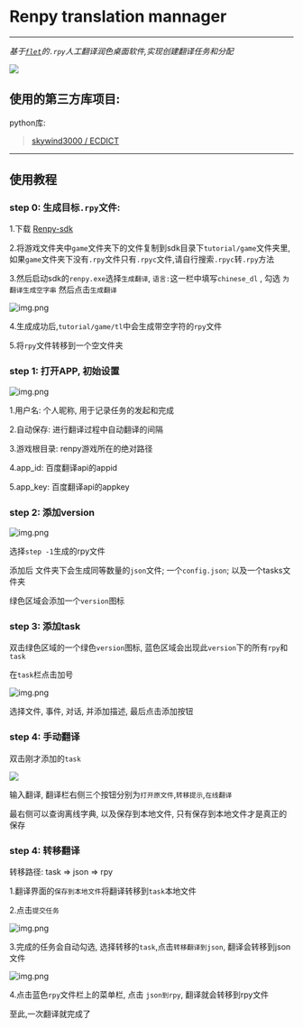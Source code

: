 # Renpy translation mannager

---
*基于[`flet`](https://github.com/flet-dev/flet)的`.rpy`人工翻译润色桌面软件,实现创建翻译任务和分配*

![](readme_imgs/profile.png)

## 使用的第三方库项目:

python库:
> [skywind3000 / ECDICT](https://github.com/skywind3000/ECDICT)<br>

---

## 使用教程

### step 0: 生成目标`.rpy`文件:

1.下载 [Renpy-sdk](https://www.renpy.org/latest.html)

2.将游戏文件夹中`game`文件夹下的文件复制到sdk目录下`tutorial/game`文件夹里,如果`game`文件夹下没有`.rpy`文件只有`.rpyc`文件,请自行搜索`.rpyc`转`.rpy`方法

3.然后启动sdk的`renpy.exe`选择`生成翻译`, `语言:`这一栏中填写`chinese_dl` , 勾选 `为翻译生成空字串` 然后点击`生成翻译`

![img.png](readme_imgs/renpy_sdk.png)

4.生成成功后,`tutorial/game/tl`中会生成带空字符的`rpy`文件

5.将`rpy`文件转移到一个空文件夹

### step 1: 打开APP, 初始设置

![img.png](readme_imgs/setting.png)

1.用户名: 个人昵称, 用于记录任务的发起和完成

2.自动保存: 进行翻译过程中自动翻译的间隔

3.游戏根目录: renpy游戏所在的绝对路径

4.app_id: 百度翻译api的appid

5.app_key: 百度翻译api的appkey

### step 2: 添加version

![img.png](readme_imgs/add_version.png)

选择`step -1`生成的rpy文件

添加后 文件夹下会生成同等数量的`json`文件; 一个`config.json`; 以及一个tasks文件夹

绿色区域会添加一个`version`图标

### step 3: 添加task

双击绿色区域的一个绿色`version`图标, 蓝色区域会出现此`version`下的所有`rpy`和`task`

在`task`栏点击加号

![img.png](readme_imgs/add_task.png)

选择文件, 事件, 对话, 并添加描述, 最后点击添加按钮

### step 4: 手动翻译

双击刚才添加的`task`

![](readme_imgs/profile.png)

输入翻译, 翻译栏右侧三个按钮分别为`打开原文件`,`转移提示`,`在线翻译`

最右侧可以查询离线字典, 以及保存到本地文件, 只有保存到本地文件才是真正的保存

### step 4: 转移翻译

转移路径: task => json => rpy

1.翻译界面的`保存到本地文件`将翻译转移到`task`本地文件

2.点击`提交任务`

![img.png](readme_imgs/submit.png)

3.完成的任务会自动勾选, 选择转移的`task`,点击`转移翻译到json`, 翻译会转移到json文件

![img.png](readme_imgs/trasfer.png)

4.点击蓝色`rpy`文件栏上的菜单栏, 点击 `json到rpy`, 翻译就会转移到rpy文件

至此,一次翻译就完成了